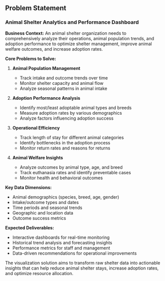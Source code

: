 ## Problem Statement

### **Animal Shelter Analytics and Performance Dashboard**

**Business Context:**
An animal shelter organization needs to comprehensively analyze their operations, animal population trends, and adoption performance to optimize shelter management, improve animal welfare outcomes, and increase adoption rates.

**Core Problems to Solve:**

1. **Animal Population Management**
   - Track intake and outcome trends over time
   - Monitor shelter capacity and animal flow
   - Analyze seasonal patterns in animal intake

2. **Adoption Performance Analysis**
   - Identify most/least adoptable animal types and breeds
   - Measure adoption rates by various demographics
   - Analyze factors influencing adoption success

3. **Operational Efficiency**
   - Track length of stay for different animal categories
   - Identify bottlenecks in the adoption process
   - Monitor return rates and reasons for returns

4. **Animal Welfare Insights**
   - Analyze outcomes by animal type, age, and breed
   - Track euthanasia rates and identify preventable cases
   - Monitor health and behavioral outcomes

**Key Data Dimensions:**
- Animal demographics (species, breed, age, gender)
- Intake/outcome types and dates
- Time periods and seasonal trends
- Geographic and location data
- Outcome success metrics

**Expected Deliverables:**
- Interactive dashboards for real-time monitoring
- Historical trend analysis and forecasting insights
- Performance metrics for staff and management
- Data-driven recommendations for operational improvements

The visualization solution aims to transform raw shelter data into actionable insights that can help reduce animal shelter stays, increase adoption rates, and optimize resource allocation.
